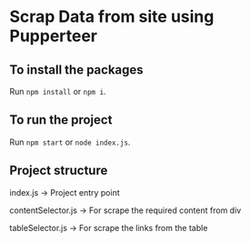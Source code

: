 # Scrap Data from site using Pupperteer

## To install the packages

Run `npm install` or `npm i`.

## To run the project

Run `npm start` or `node index.js`.

## Project structure

index.js -> Project entry point

contentSelector.js -> For scrape the required content from div

tableSelector.js -> For scrape the links from the table